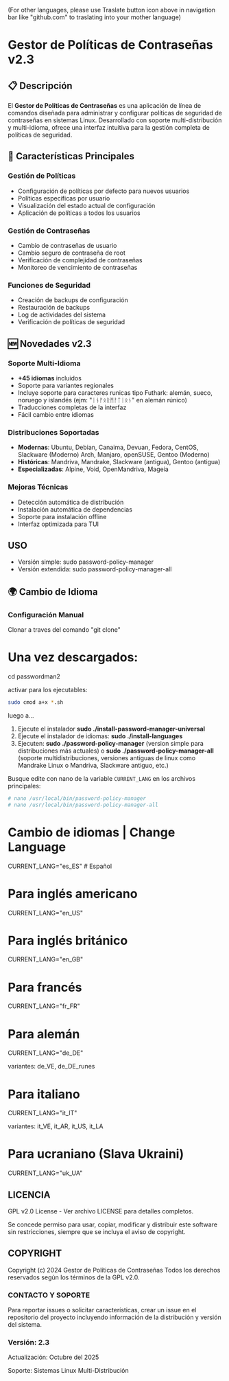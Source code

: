 (For other languages, please use Traslate button icon above in navigation bar like "github.com" to traslating into your mother language)

# Gestor de Políticas de Contraseñas v2.3

## 📋 Descripción

El **Gestor de Políticas de Contraseñas** es una aplicación de línea de comandos diseñada para administrar y configurar políticas de seguridad de contraseñas en sistemas Linux. Desarrollado con soporte multi-distribución y multi-idioma, ofrece una interfaz intuitiva para la gestión completa de políticas de seguridad.

## 🚀 Características Principales

### Gestión de Políticas
- Configuración de políticas por defecto para nuevos usuarios
- Políticas específicas por usuario
- Visualización del estado actual de configuración
- Aplicación de políticas a todos los usuarios

### Gestión de Contraseñas
- Cambio de contraseñas de usuario
- Cambio seguro de contraseña de root
- Verificación de complejidad de contraseñas
- Monitoreo de vencimiento de contraseñas

### Funciones de Seguridad
- Creación de backups de configuración
- Restauración de backups
- Log de actividades del sistema
- Verificación de políticas de seguridad

## 🆕 Novedades v2.3

### Soporte Multi-Idioma
- **+45 idiomas** incluidos
- Soporte para variantes regionales
- Incluye soporte para caracteres runicas tipo Futhark: alemán, sueco, noruego y islandés (ejm: "ᛁᚾᚠᛟᚱᛗᚨᛏᛁᛟᚾ" en alemán rúnico)
- Traducciones completas de la interfaz
- Fácil cambio entre idiomas

### Distribuciones Soportadas
- **Modernas**: Ubuntu, Debian, Canaima, Devuan, Fedora, CentOS, Slackware (Moderno) Arch, Manjaro, openSUSE, Gentoo (Moderno)
- **Históricas**: Mandriva, Mandrake, Slackware (antigua), Gentoo (antigua)
- **Especializadas**: Alpine, Void, OpenMandriva, Mageia

### Mejoras Técnicas
- Detección automática de distribución
- Instalación automática de dependencias
- Soporte para instalación offline
- Interfaz optimizada para TUI

## USO
- Versión simple: sudo password-policy-manager
- Versión extendida: sudo password-policy-manager-all

## 🌍 Cambio de Idioma

### Configuración Manual

Clonar a traves del comando "git clone"

# Una vez descargados:

cd passwordman2

activar para los ejecutables:

```bash
sudo cmod a+x *.sh
```
luego a...

1) Ejecute el instalador **sudo ./install-password-manager-universal**
2) Ejecute el instalador de idiomas: **sudo ./install-languages**
3) Ejecuten:  **sudo ./password-policy-manager** (version simple para distribuciones más actuales) o 
              **sudo ./password-policy-manager-all** (soporte multidistribuciones, versiones antiguas de linux como Mandrake Linux o Mandriva, Slackware antiguo, etc.)

Busque edite con nano de la variable `CURRENT_LANG` en los archivos principales:

```bash
# nano /usr/local/bin/password-policy-manager
# nano /usr/local/bin/password-policy-manager-all
```

# Cambio de idiomas | Change Language
CURRENT_LANG="es_ES" # Español

# Para inglés americano
CURRENT_LANG="en_US"

# Para inglés británico  
CURRENT_LANG="en_GB"

# Para francés
CURRENT_LANG="fr_FR"

# Para alemán
CURRENT_LANG="de_DE"

variantes: de_VE, de_DE_runes

# Para italiano
CURRENT_LANG="it_IT"

variantes: it_VE, it_AR, it_US, it_LA

# Para ucraniano (Slava Ukraini)
CURRENT_LANG="uk_UA"

## LICENCIA

GPL v2.0 License - Ver archivo LICENSE para detalles completos.

Se concede permiso para usar, copiar, modificar y distribuir este software
sin restricciones, siempre que se incluya el aviso de copyright.

## COPYRIGHT

Copyright (c) 2024 Gestor de Políticas de Contraseñas
Todos los derechos reservados según los términos de la GPL v2.0.

### CONTACTO Y SOPORTE

Para reportar issues o solicitar características, crear un issue en el
repositorio del proyecto incluyendo información de la distribución y
versión del sistema.

### Versión: 2.3
Actualización: Octubre del 2025

Soporte: Sistemas Linux Multi-Distribución
